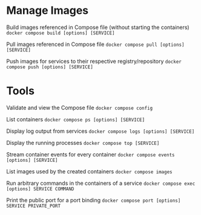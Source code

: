 # Manage Images

Build images referenced in Compose file (without starting the containers)
`docker compose build [options] [SERVICE]`

Pull images referenced in Compose file
`docker compose pull [options] [SERVICE]`

Push images for services to their respective registry/repository
`docker compose push [options] [SERVICE]`

# Tools

Validate and view the Compose file
`docker compose config`

List containers
`docker compose ps [options] [SERVICE]`

Display log output from services
`docker compose logs [options] [SERVICE]`

Display the running processes
`docker compose top [SERVICE]`

Stream container events for every container
`docker compose events [options] [SERVICE]`

List images used by the created containers
`docker compose images`

Run arbitrary commands in the containers of a service
`docker compose exec [options] SERVICE COMMAND`

Print the public port for a port binding
`docker compose port [options] SERVICE PRIVATE_PORT`
